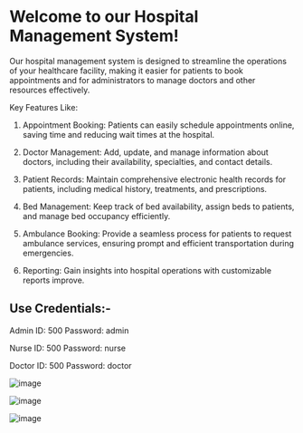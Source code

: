 # Welcome to our Hospital Management System!

Our hospital management system is designed to streamline the operations of your healthcare facility, making it easier for patients to book appointments and for administrators to manage doctors and other resources effectively.

Key Features Like:

1. Appointment Booking: Patients can easily schedule appointments online, saving time and reducing wait times at the hospital.

2. Doctor Management: Add, update, and manage information about doctors, including their availability, specialties, and contact details.

3. Patient Records: Maintain comprehensive electronic health records for patients, including medical history, treatments, and prescriptions.

4. Bed Management: Keep track of bed availability, assign beds to patients, and manage bed occupancy efficiently.

5. Ambulance Booking: Provide a seamless process for patients to request ambulance services, ensuring prompt and efficient transportation during emergencies.

5. Reporting: Gain insights into hospital operations with customizable reports improve.

## Use Credentials:-
Admin ID: 500  Password: admin

Nurse ID: 500  Password: nurse

Doctor ID: 500 Password: doctor

![image](https://github.com/Shweta-281/hms/assets/144674061/1a5a333b-c25c-4c3e-ace7-ad600c85e72e)

![image](https://github.com/Shweta-281/hms/assets/144674061/2dcd6981-faea-485d-8239-bca97bf141df)

![image](https://github.com/Shweta-281/hms/assets/144674061/0b927054-5f4c-49d9-b2a5-2de31a376e3f)



